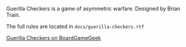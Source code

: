 Guerilla Checkers is a game of asymmetric warfare. Designed by Brian Train.

The full rules are located in `docs/guerilla-checkers.rtf`

[Guerilla Checkers on BoardGameGeek](http://boardgamegeek.com/boardgame/71035/guerrilla-checkers)

